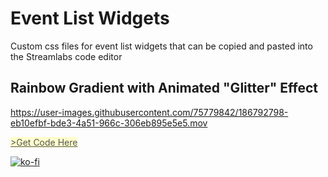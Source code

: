 # Event List Widgets
Custom css files for event list widgets that can be copied and pasted into the Streamlabs code editor

## Rainbow Gradient with Animated "Glitter" Effect

https://user-images.githubusercontent.com/75779842/186792798-eb10efbf-bde3-4a51-966c-306eb895e5e5.mov


<a href="https://github.com/redstarblanket/event-list-widgets/blob/dank/rainbow-gradient.css" target="_blank" style="color: #555; background: #ffc;">>Get Code Here</a>


[![ko-fi](https://ko-fi.com/img/githubbutton_sm.svg)](https://ko-fi.com/O4O5BY0J2)



